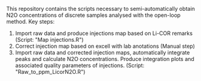 This repository contains the scripts necessary to semi-automatically obtain N2O concentrations of discrete samples analysed with the open-loop method.
Key steps:
1. Import raw data and produce injections map based on Li-COR remarks (Script: "Map injections.R")
2. Correct injection map based on excell with lab anotations (Manual step)
3. Import raw data and corrected injection maps, automatically integrate peaks and calculate N2O concentrations. Produce integration plots and associated quality parameters of injections. (Script: "Raw_to_ppm_LicorN2O.R")
